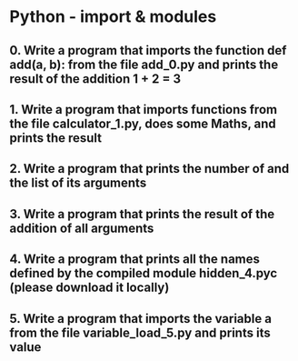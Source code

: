 # Python - import & modules

## 0. Write a program that imports the function def add(a, b): from the file add_0.py and prints the result of the addition 1 + 2 = 3

## 1. Write a program that imports functions from the file calculator_1.py, does some Maths, and prints the result

## 2. Write a program that prints the number of and the list of its arguments

## 3. Write a program that prints the result of the addition of all arguments

## 4. Write a program that prints all the names defined by the compiled module hidden_4.pyc (please download it locally)

## 5. Write a program that imports the variable a from the file variable_load_5.py and prints its value
